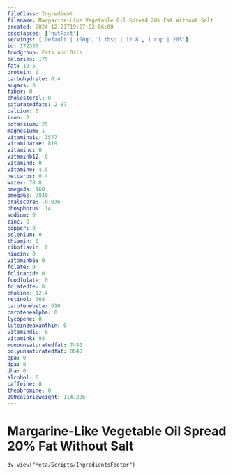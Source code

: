 ```yaml
---
fileClass: Ingredient
filename: Margarine-Like Vegetable Oil Spread 20% Fat Without Salt
created: 2024-12-21T19:27:02-06:00
cssclasses: ['nutFact']
servings: ['Default | 100g','1 tbsp | 12.8','1 cup | 205']
id: 172355
foodgroup: Fats and Oils
calories: 175
fat: 19.5
protein: 0
carbohydrate: 0.4
sugars: 0
fiber: 0
cholesterol: 0
saturatedfats: 2.87
calcium: 0
iron: 0
potassium: 25
magnesium: 1
vitaminaiu: 3577
vitaminarae: 819
vitaminc: 0
vitaminb12: 0
vitamind: 0
vitamine: 4.5
netcarbs: 0.4
water: 78.8
omega3s: 160
omega6s: 7840
pralscore: -0.036
phosphorus: 14
sodium: 0
zinc: 0
copper: 0
selenium: 0
thiamin: 0
riboflavin: 0
niacin: 0
vitaminb6: 0
folate: 0
folicacid: 0
foodfolate: 0
folatedfe: 0
choline: 12.4
retinol: 768
carotenebeta: 610
carotenealpha: 0
lycopene: 0
luteinzeaxanthin: 0
vitamindiu: 0
vitamink: 93
monounsaturatedfat: 7480
polyunsaturatedfat: 8040
epa: 0
dpa: 0
dha: 0
alcohol: 0
caffeine: 0
theobromine: 0
200calorieweight: 114.286
---
```


# Margarine-Like Vegetable Oil Spread 20% Fat Without Salt

```dataviewjs
dv.view("Meta/Scripts/IngredientsFooter")
```